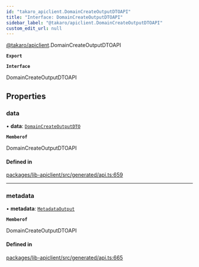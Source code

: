 ```yaml
---
id: "takaro_apiclient.DomainCreateOutputDTOAPI"
title: "Interface: DomainCreateOutputDTOAPI"
sidebar_label: "@takaro/apiclient.DomainCreateOutputDTOAPI"
custom_edit_url: null
---
```


[@takaro/apiclient](../modules/takaro_apiclient.md).DomainCreateOutputDTOAPI

**`Export`**

**`Interface`**

DomainCreateOutputDTOAPI

## Properties

### data

• **data**: [`DomainCreateOutputDTO`](takaro_apiclient.DomainCreateOutputDTO.md)

**`Memberof`**

DomainCreateOutputDTOAPI

#### Defined in

[packages/lib-apiclient/src/generated/api.ts:659](https://github.com/niekcandaele/Takaro/blob/91fb19b/packages/lib-apiclient/src/generated/api.ts#L659)

___

### metadata

• **metadata**: [`MetadataOutput`](takaro_apiclient.MetadataOutput.md)

**`Memberof`**

DomainCreateOutputDTOAPI

#### Defined in

[packages/lib-apiclient/src/generated/api.ts:665](https://github.com/niekcandaele/Takaro/blob/91fb19b/packages/lib-apiclient/src/generated/api.ts#L665)
